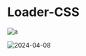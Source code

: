 ﻿# Loader-CSS


![a](https://github.com/gustavocarvalho-ra/Loader-CSS/assets/137126878/eec983a9-8c63-4b70-a301-9984921ee7b8)


![2024-04-08](https://github.com/gustavocarvalho-ra/Loader-CSS/assets/137126878/24ac4aa1-d969-4878-af94-f1ea40b28995)
